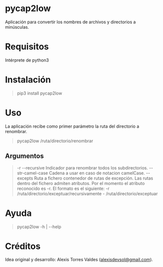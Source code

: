 # pycap2low
Aplicación para convertir los nombres de archivos y directorios a minúsculas.

# Requisitos
Intérprete de python3

# Instalación
> pip3 install pycap2low

# Uso
La aplicación recibe como primer parámetro la ruta del directorio a renombrar.
> pycap2low /ruta/directorio/renombrar

## Argumentos
> -r --recursive Indicador para renombrar todos los subdirectorios.
--str-camel-case Cadena a usar en caso de notacion camelCase.
--excepts Ruta a fichero contenedor de rutas de excepción.
    Las rutas dentro del fichero admiten atributos. Por el momento el atributo reconocido es -r.
    El formato es el siguiente:
    -r /ruta/directorio/exceptuar/recursivamente
    - /ruta/directorio/exceptuar

# Ayuda
> pycap2low -h | --help

# Créditos
Idea original y desarrollo: 
Alexis Torres Valdes (alexisdevsol@gmail.com).

